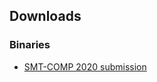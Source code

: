 ## Downloads

### Binaries
- [SMT-COMP 2020 submission](https://www.starexec.org/starexec/secure/details/solver.jsp?id=28818)

